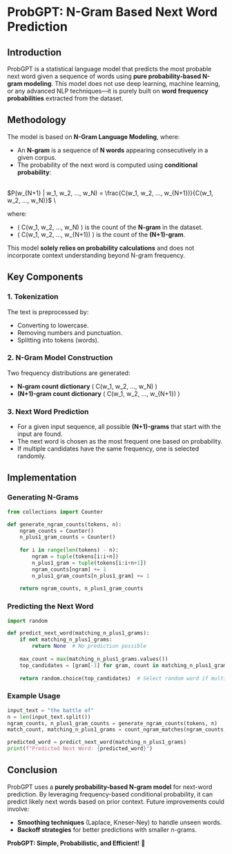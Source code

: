 # ProbGPT: N-Gram Based Next Word Prediction

## Introduction
ProbGPT is a statistical language model that predicts the most probable next word given a sequence of words using **pure probability-based N-gram modeling**. This model does not use deep learning, machine learning, or any advanced NLP techniques—it is purely built on **word frequency probabilities** extracted from the dataset.

## Methodology
The model is based on **N-Gram Language Modeling**, where:
- An **N-gram** is a sequence of **N words** appearing consecutively in a given corpus.
- The probability of the next word is computed using **conditional probability**:

\
$P(w_{N+1} | w_1, w_2, ..., w_N) = \frac{C(w_1, w_2, ..., w_{N+1})}{C(w_1, w_2, ..., w_N)}$
\

where:
- \( C(w_1, w_2, ..., w_N) \) is the count of the **N-gram** in the dataset.
- \( C(w_1, w_2, ..., w_{N+1}) \) is the count of the **(N+1)-gram**.

This model **solely relies on probability calculations** and does not incorporate context understanding beyond N-gram frequency.

## Key Components

### **1. Tokenization**
The text is preprocessed by:
- Converting to lowercase.
- Removing numbers and punctuation.
- Splitting into tokens (words).

### **2. N-Gram Model Construction**
Two frequency distributions are generated:
- **N-gram count dictionary** \( C(w_1, w_2, ..., w_N) \)
- **(N+1)-gram count dictionary** \( C(w_1, w_2, ..., w_{N+1}) \)

### **3. Next Word Prediction**
- For a given input sequence, all possible **(N+1)-grams** that start with the input are found.
- The next word is chosen as the most frequent one based on probability.
- If multiple candidates have the same frequency, one is selected randomly.

## Implementation
### **Generating N-Grams**
```python
from collections import Counter

def generate_ngram_counts(tokens, n):
    ngram_counts = Counter()
    n_plus1_gram_counts = Counter()
    
    for i in range(len(tokens) - n):
        ngram = tuple(tokens[i:i+n])
        n_plus1_gram = tuple(tokens[i:i+n+1])
        ngram_counts[ngram] += 1
        n_plus1_gram_counts[n_plus1_gram] += 1
    
    return ngram_counts, n_plus1_gram_counts
```

### **Predicting the Next Word**
```python
import random

def predict_next_word(matching_n_plus1_grams):
    if not matching_n_plus1_grams:
        return None  # No prediction possible
    
    max_count = max(matching_n_plus1_grams.values())
    top_candidates = [gram[-1] for gram, count in matching_n_plus1_grams.items() if count == max_count]
    
    return random.choice(top_candidates)  # Select random word if multiple have the same max frequency
```

### **Example Usage**
```python
input_text = "the battle of"
n = len(input_text.split())
ngram_counts, n_plus1_gram_counts = generate_ngram_counts(tokens, n)
match_count, matching_n_plus1_grams = count_ngram_matches(ngram_counts, n_plus1_gram_counts, input_text)

predicted_word = predict_next_word(matching_n_plus1_grams)
print(f"Predicted Next Word: {predicted_word}")
```

## Conclusion
ProbGPT uses a **purely probability-based N-gram model** for next-word prediction. By leveraging frequency-based conditional probability, it can predict likely next words based on prior context. Future improvements could involve:
- **Smoothing techniques** (Laplace, Kneser-Ney) to handle unseen words.
- **Backoff strategies** for better predictions with smaller n-grams.

**ProbGPT: Simple, Probabilistic, and Efficient!** 🚀

